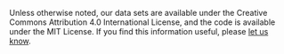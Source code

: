 Unless otherwise noted, our data sets are available under the Creative Commons Attribution 4.0 International License, and the code is available under the MIT License. If you find this information useful, please [let us know](data@taaf.org).
